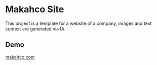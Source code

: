 # Makahco Site

This project is a template for a website of a company, images and text context are generated via IA.

## Demo

[makahco.com](https://makahco.com/)
